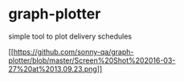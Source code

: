 # graph-plotter
simple tool to plot delivery schedules


[[https://github.com/sonny-qa/graph-plotter/blob/master/Screen%20Shot%202016-03-27%20at%2013.09.23.png]]

